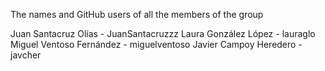 The names and GitHub users of all the members of the group


Juan Santacruz Olías - JuanSantacruzzz
Laura González López - lauraglo
Miguel Ventoso Fernández - miguelventoso
Javier Campoy Heredero - javcher